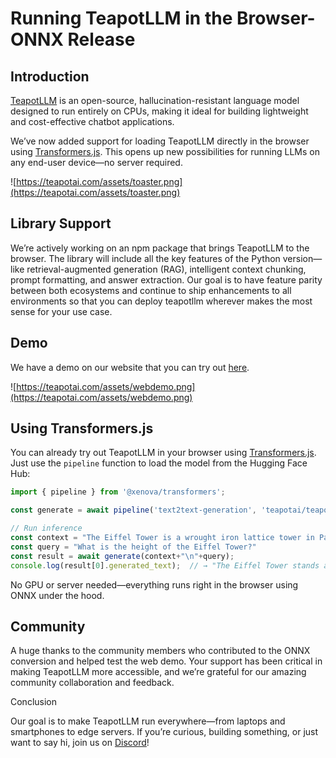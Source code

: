 # Running TeapotLLM in the Browser- ONNX Release

## Introduction

[TeapotLLM](https://huggingface.co/teapotai/teapotllm) is an open-source, hallucination-resistant language model designed to run entirely on CPUs, making it ideal for building lightweight and cost-effective chatbot applications.

We’ve now added support for loading TeapotLLM directly in the browser using [Transformers.js](https://huggingface.co/docs/transformers.js/en/index). This opens up new possibilities for running LLMs on any end-user device—no server required.

![https://teapotai.com/assets/toaster.png](https://teapotai.com/assets/toaster.png)

## Library Support

We’re actively working on an npm package that brings TeapotLLM to the browser. The library will include all the key features of the Python version—like retrieval-augmented generation (RAG), intelligent context chunking, prompt formatting, and answer extraction. Our goal is to have feature parity between both ecosystems and continue to ship enhancements to all environments so that you can deploy teapotllm wherever makes the most sense for your use case.

## Demo 
We have a demo on our website that you can try out [here](https://teapotai.com/playground).

![https://teapotai.com/assets/webdemo.png](https://teapotai.com/assets/webdemo.png)



## Using Transformers.js

You can already try out TeapotLLM in your browser using [Transformers.js](https://huggingface.co/docs/transformers.js/en/index). Just use the `pipeline` function to load the model from the Hugging Face Hub:

```js
import { pipeline } from '@xenova/transformers';

const generate = await pipeline('text2text-generation', 'teapotai/teapotllm');

// Run inference
const context = "The Eiffel Tower is a wrought iron lattice tower in Paris, France. It was designed by Gustave Eiffel and completed in 1889."
const query = "What is the height of the Eiffel Tower?"
const result = await generate(context+"\n"+query);
console.log(result[0].generated_text);  // → "The Eiffel Tower stands at a height of 330 meters."
```

No GPU or server needed—everything runs right in the browser using ONNX under the hood.

## Community

A huge thanks to the community members who contributed to the ONNX conversion and helped test the web demo. Your support has been critical in making TeapotLLM more accessible, and we’re grateful for our amazing community collaboration and feedback.

Conclusion

Our goal is to make TeapotLLM run everywhere—from laptops and smartphones to edge servers. If you’re curious, building something, or just want to say hi, join us on [Discord](https://discord.com/invite/hPxGSn5dST)!



